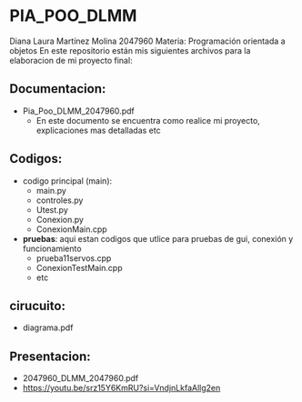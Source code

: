 # PIA_POO_DLMM
Diana Laura Martínez Molina 2047960
Materia: Programación orientada a objetos
En este repositorio están mis siguientes archivos para la elaboracion de mi proyecto final:

## Documentacion:
+ Pia_Poo_DLMM_2047960.pdf
  * En este documento se encuentra como realice mi proyecto, explicaciones mas detalladas etc
## Codigos:
+ codigo principal (main):
    * main.py
    * controles.py
    * Utest.py
    * Conexion.py
    * ConexionMain.cpp
+ **pruebas**: aqui estan codigos que utlice para pruebas de gui, conexión y funcionamiento
    * prueba11servos.cpp
    * ConexionTestMain.cpp
    * etc
## cirucuito:
+ diagrama.pdf
## Presentacion:
+ 2047960_DLMM_2047960.pdf
+ https://youtu.be/srz15Y6KmRU?si=VndjnLkfaAllg2en
